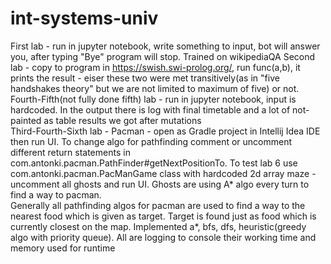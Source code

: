 # int-systems-univ
First lab - run in jupyter notebook, write something to input, bot will answer you, after typing "Bye" program will stop. Trained on wikipediaQA 
Second lab - copy to program in https://swish.swi-prolog.org/, run func(a,b), it prints the result - eiser these two were met transitively(as in "five handshakes theory" but we are not limited to maximum of five) or not.    
Fourth-Fifth(not fully done fifth) lab - run in jupyter notebook, input is hardcoded. In the output there is log with final timetable and a lot of not-painted as table results we got after mutations  
Third-Fourth-Sixth lab - Pacman - open as Gradle project in Intellij Idea IDE then run UI. To change algo for pathfinding comment or uncomment different return statements in com.antonki.pacman.PathFinder#getNextPositionTo. To test lab 6 use com.antonki.pacman.PacManGame class with hardcoded 2d array maze - uncomment all ghosts and run UI. Ghosts are using A* algo every turn to find a way to pacman.  
Generally all pathfinding algos for pacman are used to find a way to the nearest food which is given as target. Target is found just as food which is currently closest on the map. Implemented a*, bfs, dfs, heuristic(greedy algo with priority queue). All are logging to console their working time and memory used for runtime
